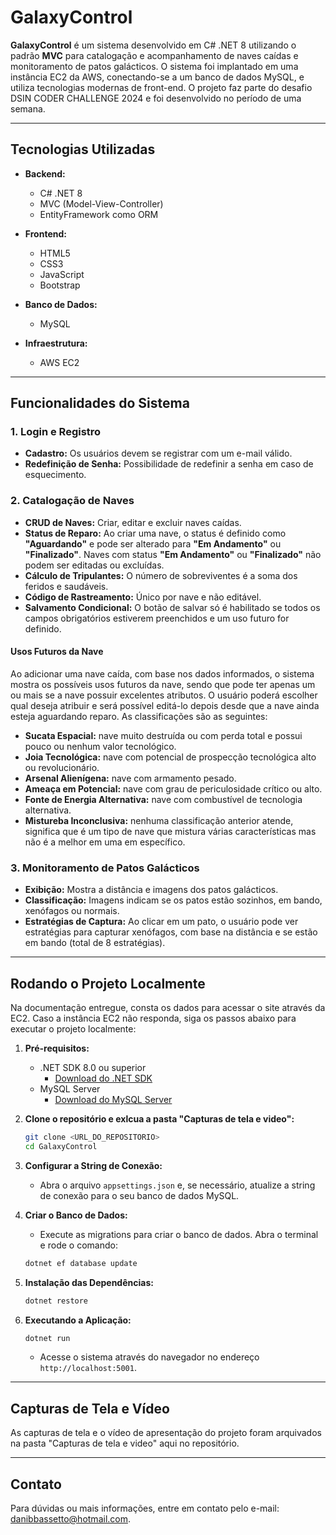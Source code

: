 # GalaxyControl

**GalaxyControl** é um sistema desenvolvido em C# .NET 8 utilizando o padrão **MVC** para catalogação e acompanhamento de naves caídas e monitoramento de patos galácticos. O sistema foi implantado em uma instância EC2 da AWS, conectando-se a um banco de dados MySQL, e utiliza tecnologias modernas de front-end. O projeto faz parte do desafio DSIN CODER CHALLENGE 2024 e foi desenvolvido no período de uma semana.

---

## Tecnologias Utilizadas

- **Backend:**
  - C# .NET 8
  - MVC (Model-View-Controller)
  - EntityFramework como ORM

- **Frontend:**
  - HTML5
  - CSS3
  - JavaScript
  - Bootstrap

- **Banco de Dados:**
  - MySQL

- **Infraestrutura:**
  - AWS EC2

---

## Funcionalidades do Sistema

### 1. Login e Registro
- **Cadastro:** Os usuários devem se registrar com um e-mail válido.
- **Redefinição de Senha:** Possibilidade de redefinir a senha em caso de esquecimento.

### 2. Catalogação de Naves
- **CRUD de Naves:** Criar, editar e excluir naves caídas.
- **Status de Reparo:** Ao criar uma nave, o status é definido como **"Aguardando"** e pode ser alterado para **"Em Andamento"** ou **"Finalizado"**. Naves com status **"Em Andamento"** ou **"Finalizado"** não podem ser editadas ou excluídas.
- **Cálculo de Tripulantes:** O número de sobreviventes é a soma dos feridos e saudáveis.
- **Código de Rastreamento:** Único por nave e não editável.
- **Salvamento Condicional:** O botão de salvar só é habilitado se todos os campos obrigatórios estiverem preenchidos e um uso futuro for definido.

#### Usos Futuros da Nave
Ao adicionar uma nave caída, com base nos dados informados, o sistema mostra os possíveis usos futuros da nave, sendo que pode ter apenas um ou mais se a nave possuir excelentes atributos. O usuário poderá escolher qual deseja atribuir e será possível editá-lo depois desde que a nave ainda esteja aguardando reparo. As classificações são as seguintes:

- **Sucata Espacial:** nave muito destruída ou com perda total e possui pouco ou nenhum valor tecnológico.
- **Joia Tecnológica:** nave com potencial de prospecção tecnológica alto ou revolucionário.
- **Arsenal Alienígena:** nave com armamento pesado.
- **Ameaça em Potencial:** nave com grau de periculosidade crítico ou alto.
- **Fonte de Energia Alternativa:** nave com combustível de tecnologia alternativa.
- **Mistureba Inconclusiva:** nenhuma classificação anterior atende, significa que é um tipo de nave que mistura várias características mas não é a melhor em uma em específico.

### 3. Monitoramento de Patos Galácticos
- **Exibição:** Mostra a distância e imagens dos patos galácticos.
- **Classificação:** Imagens indicam se os patos estão sozinhos, em bando, xenófagos ou normais.
- **Estratégias de Captura:** Ao clicar em um pato, o usuário pode ver estratégias para capturar xenófagos, com base na distância e se estão em bando (total de 8 estratégias).

---

## Rodando o Projeto Localmente
Na documentação entregue, consta os dados para acessar o site através da EC2. Caso a instância EC2 não responda, siga os passos abaixo para executar o projeto localmente:

1. **Pré-requisitos:**
   - .NET SDK 8.0 ou superior
     - [Download do .NET SDK](https://dotnet.microsoft.com/pt-br/download)
   - MySQL Server
     - [Download do MySQL Server](https://dev.mysql.com/downloads/installer/)

2. **Clone o repositório e exlcua a pasta "Capturas de tela e video":**
   ```bash
   git clone <URL_DO_REPOSITORIO>
   cd GalaxyControl
   ```

3. **Configurar a String de Conexão:**
   - Abra o arquivo `appsettings.json` e, se necessário, atualize a string de conexão para o seu banco de dados MySQL.

4. **Criar o Banco de Dados:**
   - Execute as migrations para criar o banco de dados. Abra o terminal e rode o comando:
   ```bash
   dotnet ef database update
   ```

5. **Instalação das Dependências:**
   ```bash
   dotnet restore
   ```

6. **Executando a Aplicação:**
   ```bash
   dotnet run
   ```
   - Acesse o sistema através do navegador no endereço `http://localhost:5001`.

---

## Capturas de Tela e Vídeo

As capturas de tela e o vídeo de apresentação do projeto foram arquivados na pasta "Capturas de tela e video" aqui no repositório. 

---

## Contato
Para dúvidas ou mais informações, entre em contato pelo e-mail: [danibbassetto@hotmail.com](mailto:danibbassetto@hotmail.com).
